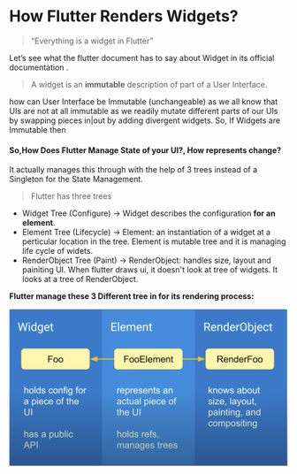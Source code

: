 # How Flutter Renders Widgets?
> “Everything is a widget in Flutter”

Let’s see what the flutter document has to say about Widget in its official documentation .
> A widget is an **immutable** description of part of a User Interface.

how can User Interface be Immutable (unchangeable) as we all know that UIs are not at all immutable 
as we readily mutate different parts of our UIs by swapping pieces in|out by adding divergent widgets. 
So, If Widgets are Immutable then

#### So,How Does Flutter Manage State of your UI?, How represents change?
It actually manages this through with the help of 3 trees instead of a Singleton for the State Management.

> Flutter has three trees
* Widget Tree (Configure) -> Widget describes the configuration **for an element**.
* Element Tree (Lifecycle) -> Element: an instantiation of a widget at a perticular location in the tree. Element is mutable tree and it is managing life cycle of widets.
* RenderObject Tree (Paint) -> RenderObject: handles size, layout and painiting UI. When flutter draws ui, it doesn't look at tree of widgets. It looks at a tree of RenderObject.

**Flutter manage these 3 Different tree in for its rendering process:**

![alt three tree](./three-tree.png)
